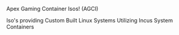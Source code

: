 Apex Gaming Container Isos! (AGCI)

Iso's providing Custom Built Linux Systems Utilizing Incus System Containers

